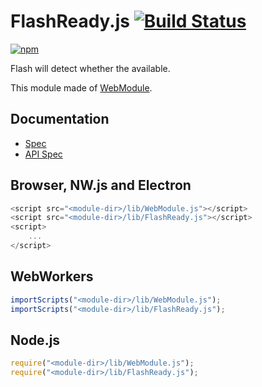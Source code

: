 # FlashReady.js [![Build Status](https://travis-ci.org/uupaa/FlashReady.js.svg)](https://travis-ci.org/uupaa/FlashReady.js)

[![npm](https://nodei.co/npm/uupaa.flashready.js.svg?downloads=true&stars=true)](https://nodei.co/npm/uupaa.flashready.js/)

Flash will detect whether the available.

This module made of [WebModule](https://github.com/uupaa/WebModule).

## Documentation
- [Spec](https://github.com/uupaa/FlashReady.js/wiki/)
- [API Spec](https://github.com/uupaa/FlashReady.js/wiki/FlashReady)

## Browser, NW.js and Electron

```js
<script src="<module-dir>/lib/WebModule.js"></script>
<script src="<module-dir>/lib/FlashReady.js"></script>
<script>
    ...
</script>
```

## WebWorkers

```js
importScripts("<module-dir>/lib/WebModule.js");
importScripts("<module-dir>/lib/FlashReady.js");

```

## Node.js

```js
require("<module-dir>/lib/WebModule.js");
require("<module-dir>/lib/FlashReady.js");

```

